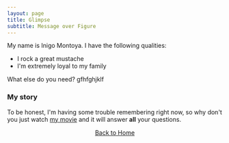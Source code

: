 ```yaml
---
layout: page
title: Glimpse
subtitle: Message over Figure
---
```


My name is Inigo Montoya. I have the following qualities:

- I rock a great mustache
- I'm extremely loyal to my family

What else do you need? gfhfghjklf

### My story

To be honest, I'm having some trouble remembering right now, so why don't you just watch [my movie](https://en.wikipedia.org/wiki/The_Princess_Bride_%28film%29) and it will answer **all** your questions.

<p style="text-align:center;">
<a href="https://laminseima.github.io/porch/">Back to Home</a>
</p>
